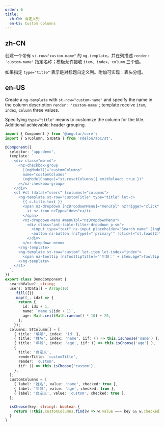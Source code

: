 ```yaml
---
order: 6
title:
  zh-CN: 自定义列
  en-US: Custom columns
---
```


## zh-CN

创建一个带有 `st-row="custom-name"` 的 `ng-template`，并在列描述 `render: 'custom-name'` 指定名称；模板允许接收 `item`、`index`、`column` 三个值。

如果指定 `type="title"` 表示是对标题自定义列。附加可实现：表头分组。

## en-US

Create a `ng-template` with `st-row="custom-name"` and specify the name in the column description `render: 'custom-name'`; template receive `item`, `index`, `column` three values.

Specifying `type="title"` means to customize the column for the title. Additional achievable: header grouping.

```ts
import { Component } from '@angular/core';
import { STColumn, STData } from '@delon/abc/st';

@Component({
  selector: 'app-demo',
  template: `
    <div class="mb-md">
      <nz-checkbox-group
        [(ngModel)]="customColumns"
        name="customColumns"
        (ngModelChange)="st.resetColumns({ emitReload: true })"
      ></nz-checkbox-group>
    </div>
    <st #st [data]="users" [columns]="columns">
      <ng-template st-row="customTitle" type="title" let-c>
        {{ c.title.text }}
        <span nz-dropdown [nzDropdownMenu]="menuTpl" nzTrigger="click" [nzClickHide]="false" nzPlacement="bottomRight">
          <i nz-icon nzType="down"></i>
        </span>
        <nz-dropdown-menu #menuTpl="nzDropdownMenu">
          <div class="ant-table-filter-dropdown p-sm">
            <input type="text" nz-input placeholder="Search name" [(ngModel)]="searchValue" name="searchValue" class="width-sm mr-sm" />
            <button nz-button [nzType]="'primary'" (click)="st.load(2)">Search</button>
          </div>
        </nz-dropdown-menu>
      </ng-template>
      <ng-template st-row="custom" let-item let-index="index">
        <span nz-tooltip [nzTooltipTitle]="'年龄：' + item.age">tooltip: {{ item.age }}-{{ index }}</span>
      </ng-template>
    </st>
  `,
})
export class DemoComponent {
  searchValue?: string;
  users: STData[] = Array(10)
    .fill({})
    .map((_, idx) => {
      return {
        id: idx + 1,
        name: `name ${idx + 1}`,
        age: Math.ceil(Math.random() * 10) + 20,
      };
    });
  columns: STColumn[] = [
    { title: '编号', index: 'id' },
    { title: '姓名', index: 'name', iif: () => this.isChoose('name') },
    { title: '年龄', index: 'age', iif: () => this.isChoose('age') },
    {
      title: '自定义',
      renderTitle: 'customTitle',
      render: 'custom',
      iif: () => this.isChoose('custom'),
    },
  ];
  customColumns = [
    { label: '姓名', value: 'name', checked: true },
    { label: '年龄', value: 'age', checked: true },
    { label: '自定义', value: 'custom', checked: true },
  ];

  isChoose(key: string): boolean {
    return !!this.customColumns.find(w => w.value === key && w.checked);
  }
}
```
